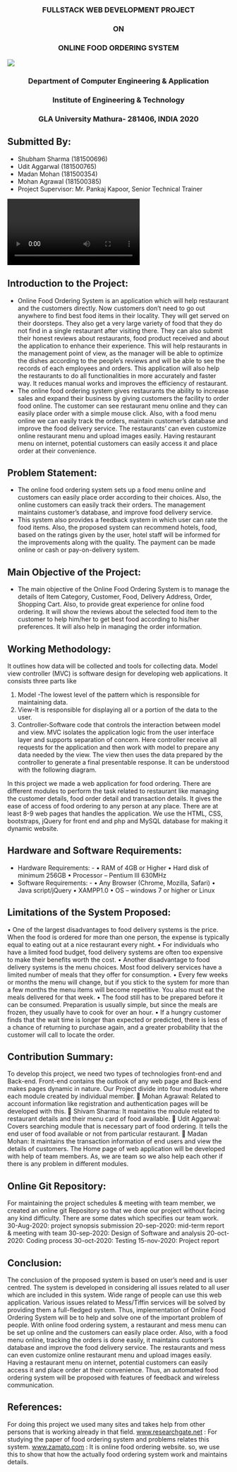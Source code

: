 
<h3 align="center">FULLSTACK WEB DEVELOPMENT PROJECT </h3>
<h3 align="center"> ON </h3>
<h3 align="center">ONLINE FOOD ORDERING SYSTEM</h3>
<img align="center" src="https://upload.wikimedia.org/wikipedia/en/4/42/GLA_University_logo.png" />

<h3 align="center">Department of Computer Engineering & Application</h3>
<h3 align="center">Institute of Engineering & Technology</h3>
<h3 align="center">GLA University
Mathura- 281406, INDIA
2020 </h3>

## Submitted By:
- Shubham Sharma (181500696)            
- Udit Aggarwal (181500765)
- Madan Mohan (181500354)                
- Mohan Agrawal (181500385) 
- Project Supervisor: Mr. Pankaj Kapoor, Senior Technical Trainer

<video src="./video/food.mp4"> </video>
## Introduction to the Project:
- Online Food Ordering System is an application which will help restaurant and the customers directly. Now customers don’t need to go out anywhere to find best food items in their locality. They will get served on their doorsteps. They also get a very large variety of food that they do not find in a single restaurant after visiting there. They can also submit their honest reviews about restaurants, food product received and about the application to enhance their experience.
This will help restaurants in the management point of view, as the manager will be able to optimize the dishes according to the people’s reviews and will be able to see the records of each employees and orders. This application will also help the restaurants to do all functionalities in more accurately and faster way. It reduces manual works and improves the efficiency of restaurant.
- The online food ordering system gives restaurants the ability to increase sales and expand their business by giving customers the facility to order food online. The customer can see restaurant menu online and they can easily place order with a simple mouse click. Also, with a food menu online we can easily track the orders, maintain customer’s database and improve the food delivery service. The restaurants’ can even customize online restaurant menu and upload images easily. Having restaurant menu on internet, potential customers can easily access it and place order at their convenience.

## Problem Statement:

- The online food ordering system sets up a food menu online and customers can easily place order according to their choices. Also, the online customers can easily track their orders. The management maintains customer’s database, and improve food delivery service.
- This system also provides a feedback system in which user can rate the food items. Also, the proposed system can recommend hotels, food, based on the ratings given by the user, hotel staff will be informed for the improvements along with the quality. The payment can be made online or cash or pay-on-delivery system.

## Main Objective of the Project:

- The main objective of the Online Food Ordering System is to manage the details of Item Category, Customer, Food, Delivery Address, Order, Shopping Cart. Also, to provide great experience for online food ordering. It will show the reviews about the selected food item to the customer to help him/her to get best food according to his/her preferences. It will also help in managing the order information.

## Working Methodology:
It outlines how data will be collected and tools for collecting data. Model view controller (MVC) is software design for developing web applications. It consists three parts like
1. Model -The lowest level of the pattern which is responsible for maintaining data.
2. View-It is responsible for displaying all or a portion of the data to the user.
3. Controller-Software code that controls the interaction between model and view.
MVC isolates the application logic from the user interface layer and supports separation of concern. Here controller receive all requests for the application and then work with model to prepare any data needed by the view. The view then uses the data prepared by the controller to generate a final presentable response. It can be understood with the following diagram.

In this project we made a web application for food ordering. There are different modules to perform the task related to restaurant like managing the customer details, food order detail and transaction details. It gives the ease of access of food ordering to any person at any place. There are at least 8-9 web pages that handles the application. We use the HTML, CSS, bootstraps, jQuery for front end and php and MySQL database for making it dynamic website.

## Hardware and Software Requirements:
- Hardware Requirements: -
•	RAM of 4GB or Higher
•	Hard disk of minimum 256GB
•	Processor – Pentium III 630MHz
- Software Requirements: -
•	Any Browser (Chrome, Mozilla, Safari)
•	Java script/jQuery
•	XAMPP1.0
•	OS – windows 7 or higher or Linux

## Limitations of the System Proposed:

•	One of the largest disadvantages to food delivery systems is the price. When the food is ordered for more than one person, the expense is typically equal to eating out at a nice restaurant every night.
•	For individuals who have a limited food budget, food delivery systems are often too expensive to make their benefits worth the cost.
•	Another disadvantage to food delivery systems is the menu choices. Most food delivery services have a limited number of meals that they offer for consumption.
•	Every few weeks or months the menu will change, but if you stick to the system for more than a few months the menu items will become repetitive. You also must eat the meals delivered for that week.
•	The food still has to be prepared before it can be consumed. Preparation is usually simple, but since the meals are frozen, they usually have to cook for over an hour.
•	If a hungry customer finds that the wait time is longer than expected or predicted, there is less of a chance of returning to purchase again, and a greater probability that the customer will call to locate the order.

## Contribution Summary:

To develop this project, we need two types of technologies front-end and Back-end. Front-end contains the outlook of any web page and Back-end makes pages dynamic in nature. Our Project divide into four modules where each module created by individual member.
	Mohan Agrawal: Related to account information like registration and authentication pages will be developed with this.
	Shivam Sharma:  It maintains the module related to restaurant details and their menu card of food available.
	Udit Aggarwal: Covers searching module that is necessary part of food ordering. It tells the end user of food available or not from particular restaurant.
	Madan Mohan: It maintains the transaction information of end users and view the details of customers.
 The Home page of web application will be developed with help of team members. As, we are team so we also help each other if there is any problem in different modules.

## Online Git Repository:

For maintaining the project schedules & meeting with team member, we created an online git Repository so that we done our project without facing any kind difficulty. There are some dates which specifies our team work.
30-Aug-2020: project synopsis submission
20-sep-2020: mid-term report & meeting with team
30-sep-2020: Design of Software and analysis
20-oct-2020: Coding process
30-oct-2020: Testing
15-nov-2020: Project report

## Conclusion:

The conclusion of the proposed system is based on user’s need and is user centred. The system is developed in considering all issues related to all user which are included in this system. Wide range of people can use this web application. Various issues related to Mess/Tiffin services will be solved by providing them a full-fledged system. Thus, implementation of Online Food Ordering System will be to help and solve one of the important problem of people.
With online food ordering system, a restaurant and mess menu can be set up online and the customers can easily place order. Also, with a food menu online, tracking the orders is done easily, it maintains customer’s database and improve the food delivery service. The restaurants and mess can even customize online restaurant menu and upload images easily. Having a restaurant menu on internet, potential customers can easily access it and place order at their convenience. Thus, an automated food ordering system will be proposed with features of feedback and wireless communication.

## References:

For doing this project we used many sites and takes help from other persons that is working already in that field.
www.researchgate.net : For studying the paper of food ordering system and problems relates this system.
www.zamato.com : It is online food ordering website. so, we use this to show that how the actually food ordering system work and maintains details.








